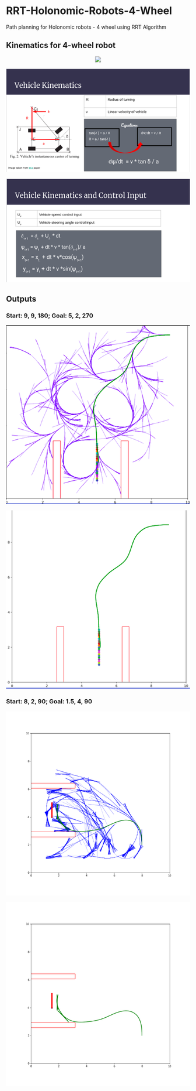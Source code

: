 # RRT-Holonomic-Robots-4-Wheel
Path planning for Holonomic robots - 4 wheel using RRT Algorithm

## Kinematics for 4-wheel robot
<p align="center">
<img src="Kinematics-1.png"/>
</p>

<p align="center">
<img src="data/Kinematics-2.png"/>
</p>

<p align="center">
<img src="data/Kinematics-3.png"/>
</p>

## Outputs
### Start: 9, 9, 180; Goal: 5, 2, 270

<p align="center">
<img src="data/goal_5-2-270_all.png"/>
</p>
<p align="center">
<img src="data/goal_5-2-270.png"/>
</p>

### Start: 8, 2, 90; Goal: 1.5, 4, 90

<p align="center">
<img src="data/goal_1.5_4_90_all.png"/>
</p>
<p align="center">
<img src="data/goal_1.5_4_90.png"/>
</p>

